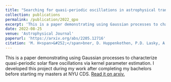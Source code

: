```yaml
---
title: "Searching for quasi-periodic oscillations in astrophysical transients using Gaussian processes"
collection: publications
permalink: /publication/2022_qpo
excerpt: 'This is a paper demonstrating using Gaussian processes to characterize quasi-periodic solar flare oscillations via kernel parameter estimation. I developed this project during my work after completing my bachelors before starting my masters at NYU CDS.'
date: 2022-08-25
venue: 'Astrophysical Journal'
paperurl: 'https://arxiv.org/abs/2205.12716'
citation: 'M. H<span>&#252;</span>bner, D. Huppenkothen, P.D. Lasky, A.R. Inglis, C. Ick, D. W. Hogg,  &quot;Searching for quasi-periodic oscillations in astrophysical transients using Gaussian processes&quot; <i>Astrophysical Journal</i> (2022)'
---
```

This is a paper demonstrating using Gaussian processes to characterize quasi-periodic solar flare oscillations via kernel parameter estimation. I developed this project during my work after completing my bachelors before starting my masters at NYU CDS. [Read it on arxiv.](https://arxiv.org/abs/2205.12716)